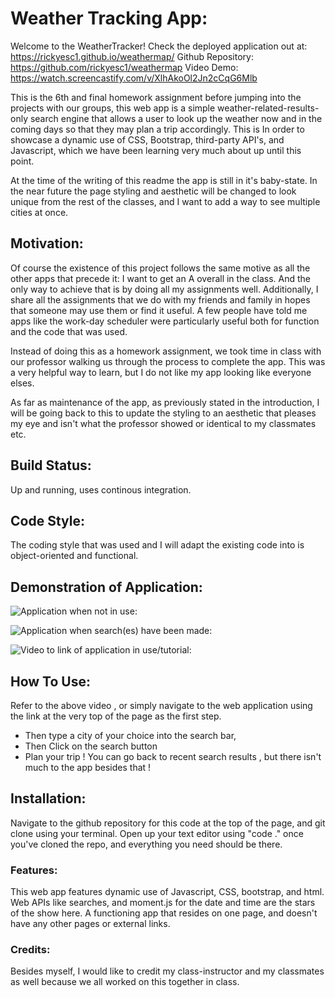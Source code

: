 # Weather Tracking App:

Welcome to the WeatherTracker! 
Check the deployed application out at: https://rickyesc1.github.io/weathermap/
Github Repository: https://github.com/rickyesc1/weathermap
Video Demo: https://watch.screencastify.com/v/XlhAkoOl2Jn2cCqG6Mlb

This is the 6th and final homework assignment before jumping into the projects with our groups, this web app is a simple weather-related-results-only search engine that allows a user to look up the weather now and in the coming days so that they may plan a trip accordingly. This is In order to showcase a dynamic use of CSS, Bootstrap, third-party API's, and Javascript, which we have been learning very much about up until this point. 

At the time of the writing of this readme the app is still in it's baby-state. In the near future the page styling and aesthetic will be changed to look unique from the rest of the classes, and I want to add a way to see multiple cities at once. 

## Motivation:

Of course the existence of this project follows the same motive as all the other apps that precede it: I want to get an A overall in the class. And the only way to achieve that is by doing all my assignments well. Additionally, I share all the assignments that we do with my friends and family in hopes that someone may use them or find it useful. A few people have told me apps like the work-day scheduler were particularly useful both for function and the code that was used.

Instead of doing this as a homework assignment, we took time in class with our professor walking us through the process to complete the app. This was a very helpful way to learn, but I do not like my app looking like everyone elses.

As far as maintenance of the app, as previously stated in the introduction, I will be going back to this to update the styling to an aesthetic that pleases my eye and isn't what the professor showed or identical to my classmates etc. 

## Build Status:

Up and running, uses continous integration. 

## Code Style:

The coding style that was used and I will adapt the existing code into is object-oriented and functional. 

## Demonstration of Application: 

![Application when not in use:](weathermap/images/blank.png)

![Application when search(es) have been made:](weathermap/images/inuse.png)

![Video to link of application in use/tutorial:](https://watch.screencastify.com/v/XlhAkoOl2Jn2cCqG6Mlb)

## How To Use:

Refer to the above video , or simply navigate to the web application using the link at the very top of the page as the first step.
-  Then type a city of your choice into the search bar, 
-  Then Click on the search button
-  Plan your trip ! You can go back to recent search results , but there isn't much to the app besides that !

## Installation:

Navigate to the github repository for this code at the top of the page, and git clone using your terminal. 
Open up your text editor using "code ." once you've cloned the repo, and everything you need should be there. 

### Features:

This web app features dynamic use of Javascript, CSS, bootstrap, and html. 
Web APIs like searches, and moment.js for the date and time are the stars of the show here. 
A functioning app that resides on one page, and doesn't have any other pages or external links. 

### Credits:

Besides myself, I would like to credit my class-instructor and my classmates as well because we all worked on this together in class. 